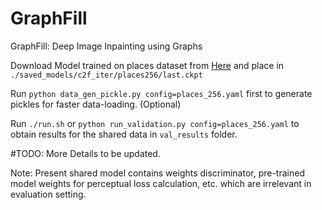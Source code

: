 # GraphFill

GraphFill: Deep Image Inpainting using Graphs


Download Model trained on places dataset from [Here]() and place in `./saved_models/c2f_iter/places256/last.ckpt`

Run `python data_gen_pickle.py config=places_256.yaml` first to generate pickles for faster data-loading. (Optional)

Run `./run.sh` or `python run_validation.py config=places_256.yaml` to obtain results for the shared data in `val_results` folder.


#TODO: More Details to be updated.

Note: Present shared model contains weights discriminator, pre-trained model weights for perceptual loss calculation, etc. which are irrelevant in evaluation setting. 
